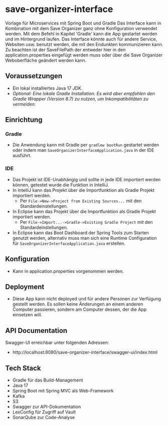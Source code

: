 # save-organizer-interface

Vorlage für Microservices mit Spring Boot und Gradle
Das Interface kann in Kombination mit dem Save Organizer ganz ohne Konfiguration verwendet werden. Mit dem Befehl in Kapitel 'Gradle' kann die App
gestartet werden und im Hintergrund laufen.
Das Interface könnte auch für andere Service, Websiten usw. benutzt werden, die mit den Endunkten kommunizieren kann. Zu beachten ist der SaveFilePath
der entweder hier in den application.properties eingefügt werden muss oder über die Save Organizer Weboberfläche geändert werden kann.

## Voraussetzungen

* Ein lokal installiertes Java 17 JDK.
* *Optional: Eine lokale Gradle Installation. Es wird aber empfohlen den Gradle Wrapper (Version 8.7) zu nutzen, um Inkompatibilitäten zu
  vermeiden.*

## Einrichtung

### Gradle

* Die Anwendung kann mit Gradle per `gradlew bootRun` gestartet werden oder indem man `SaveOrganizerInterfaceApplication.java` in der IDE ausführt.

### IDE

* Das Projekt ist IDE-Unabhängig und sollte in jede IDE importiert werden können, getestet wurde die Funktion in IntelliJ.
* In IntelliJ kann das Projekt über die Importfunktion als Gradle Projekt importiert werden.
    * Per `File->New->Project from Existing Sources...` mit den Standardeinstellungen.
* In Eclipse kann das Projekt über die Importfunktion als Gradle Projekt importiert werden.
    * Per `File->Import...->Gradle->Existing Gradle Project` mit den Standardeinstellungen.
* In Eclipse kann das Boot Dashboard der Spring Tools zum Starten genutzt werden, alternativ muss man sich eine Runtime Configuration
  für `SaveOrganizerInterfaceApplication.java` erstellen.

## Konfiguration

* Kann in application.properties vorgenommen werden.

## Deployment

* Diese App kann nicht deployed und für andere Personen zur Verfügung gestellt werden. Es sollen keine Änderungen an einem anderen Computer passieren,
  sondern am Computer dessen, der die App einsetzen will.

## API Documentation

Swagger-UI erreichbar unter folgenden Adressen:

* http://localhost:8080/save-organizer-interface/swagger-ui/index.html

## Tech Stack

* Gradle für das Build-Management
* Java 17
* Spring Boot mit Spring MVC als Web-Framework
* Kafka
* S3
* Swagger zur API-Dokumentation
* LexConfig für Zugriff auf Vault
* SonarQube zur Code-Analyse
